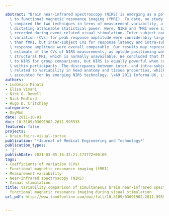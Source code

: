 ---
abstract: "Brain near-infrared spectroscopy (NIRS) is emerging as a potential alternative\
  \ to functional magnetic resonance imaging (fMRI). To date, no study has explicitly\
  \ compared the two techniques in terms of measurement variability, a key parameter\
  \ dictating attainable statistical power. Here, NIRS and fMRI were simultaneously\
  \ recorded during event-related visual stimulation. Inter-subject coefficients of\
  \ variation (CVs) for peak response amplitude were considerably larger for NIRS\
  \ than fMRI, but inter-subject CVs for response latency and intra-subject CVs for\
  \ response amplitude were overall comparable. Our results may represent an optimistic\
  \ estimate of the CVs of NIRS measurements, as optode positioning was guided by\
  \ structural MRI, which is normally unavailable. We concluded that fMRI may be preferable\
  \ to NIRS for group comparisons, but NIRS is equally powerful when comparing conditions\
  \ within participants. The discrepancy between inter- and intra-subject CVs is likely\
  \ related to variability in head anatomy and tissue properties, which may be better\
  \ accounted for by emerging NIRS technology. \xA9 2011 Informa UK, Ltd."
authors:
- Ludovico Minati
- Elisa Visani
- Nick G. Dowell
- Nick Medford
- Hugo D. Critchley
categories:
- OxyMon
date: 2011-10-01
doi: 10.3109/03091902.2011.595533
featured: false
projects:
- brain-fnirs-visual-cortex
publication: '*Journal of Medical Engineering and Technology*'
publication_types:
- '2'
publishDate: 2021-03-05 16:32:21.173772+00:00
tags:
- Coefficients of variation (CVs)
- Functional magnetic resonance imaging (fMRI)
- Measurement variability
- Near-infrared spectroscopy (NIRS)
- Visual stimulation
title: Variability comparison of simultaneous brain near-infrared spectroscopy and
  functional magnetic resonance imaging during visual stimulation
url_pdf: http://www.tandfonline.com/doi/full/10.3109/03091902.2011.595533

---
